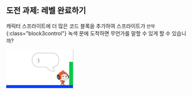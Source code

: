 ## 도전 과제: 레벨 완료하기

캐릭터 스프라이트에 더 많은 코드 블록을 추가하여 스프라이트가 `만약`{:class="block3control"} 녹색 문에 도착하면 무언가를 말할 수 있게 할 수 있습니까?

![스크린샷](images/dodge-win.png)
